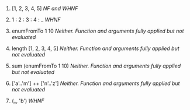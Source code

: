 1. [1, 2, 3, 4, 5] 
*NF and WHNF*

2. 1 : 2 : 3 : 4 : _
*WHNF*

3. enumFromTo 1 10 
*Neither. Function and arguments fully applied but not evaluated*

4. length [1, 2, 3, 4, 5] 
*Neither. Function and arguments fully applied but not evaluated*

5. sum (enumFromTo 1 10) 
*Neither. Function and arguments fully applied but not evaluated*

6. ['a'..'m'] ++ ['n'..'z'] 
*Neither. Function and arguments fully applied but not evaluated*

7. (_, 'b')
*WHNF*
